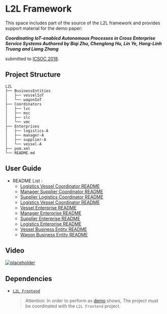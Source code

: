 # L2L Framework

This space includes part of the source of the L2L framework and provides support material for the demo paper:

***Coordinating IoT-enabled Autonomous Processes in Cross Enterprise Service Systems 
Authored by Biqi Zhu, Chenglong Hu, Lin Ye, Hong-Linh Truong and  Liang Zhang***

submitted to [ICSOC 2018](http://icsoc.org/).

## Project Structure
```console
L2L
├── BusinessEntities
│   ├── vesselIoT
│   └── wagonIoT
├── Coordinators
│   ├── lvc
│   ├── msc
│   ├── slc
│   └── vmc
├── Enterprises
│   ├── logistics-A
│   ├── manager-A
│   ├── supplier-A
│   └── vessel-A
├── pom.xml
└── README.md
```

## User Guide
- README List :
    - [Logistics Vessel Coordinator README](Coordinators/vmc/README.md)
    - [Manager Supplier Coordinator README](Coordinators/msc/README.md)
    - [Supplier Logistics Coordinator README](Coordinators/slc/README.md)
    - [Logistics Vessel Coordinator README](Coordinators/lvc/README.md)
    - [Vessel Enterprise README](Enterprises/vessel-A/README.md)
    - [Manager Enterprise README](Enterprises/manager-A/README.md)
    - [Supplier Enterprise README](Enterprises/supplier-A/README.md)
    - [Logistics Enterprise README](Enterprises/logistics-A/README.md)
    - [Vessel Business Entity README](BusinessEntities/vesselIoT/README.md)
    - [Wagon Business Entity README](BusinessEntities/wagonIoT/README.md)

## Video
[![placeholder](placeholder.png)](https://www.dropbox.com/s/x4i6j2s3hyrs3om/ICSOC2018-v2.mp4?dl=0)

## Dependencies
-   [`L2L Frontend`](https://github.com/i-qiqi/L2L/tree/lambda)
    > Attention: In order to perform as [demo](#demo) shows, The project must be coordinated with the `L2L Frontend` project.
